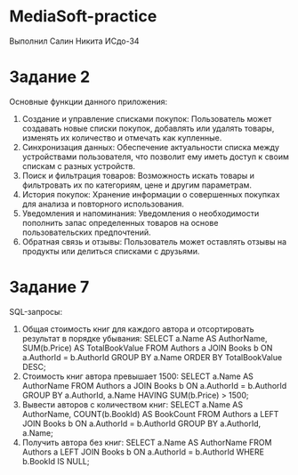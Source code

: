 # MediaSoft-practice
Выполнил Салин Никита ИСдо-34

# Задание 2
Основные функции данного приложения:
1. Создание и управление списками покупок: Пользователь может создавать новые списки покупок, добавлять или удалять товары, изменять их количество и отмечать как купленные.
2. Синхронизация данных: Обеспечение актуальности списка между устройствами пользователя, что позволит ему иметь доступ к своим спискам с разных устройств.
3. Поиск и фильтрация товаров: Возможность искать товары и фильтровать их по категориям, цене и другим параметрам.
4. История покупок: Хранение информации о совершенных покупках для анализа и повторного использования.
5. Уведомления и напоминания: Уведомления о необходимости пополнить запас определенных товаров на основе пользовательских предпочтений.
6. Обратная связь и отзывы: Пользователь может оставлять отзывы на продукты или делиться списками с друзьями.

# Задание 7
SQL-запросы:
1. Общая стоимость книг для каждого автора и отсортировать результат в порядке убывания:
   SELECT a.Name AS AuthorName, SUM(b.Price) AS TotalBookValue
   FROM Authors a
   JOIN Books b ON a.AuthorId = b.AuthorId
   GROUP BY a.Name
   ORDER BY TotalBookValue DESC;
2. Стоимость книг автора превышает 1500:
   SELECT a.Name AS AuthorName
   FROM Authors a
   JOIN Books b ON a.AuthorId = b.AuthorId
   GROUP BY a.AuthorId, a.Name
   HAVING SUM(b.Price) > 1500;
3. Вывести авторов с количеством книг:
   SELECT a.Name AS AuthorName, COUNT(b.BookId) AS BookCount
   FROM Authors a
   LEFT JOIN Books b ON a.AuthorId = b.AuthorId
   GROUP BY a.AuthorId, a.Name;
4. Получить автора без книг:
   SELECT a.Name AS AuthorName
   FROM Authors a
   LEFT JOIN Books b ON a.AuthorId = b.AuthorId
   WHERE b.BookId IS NULL;
